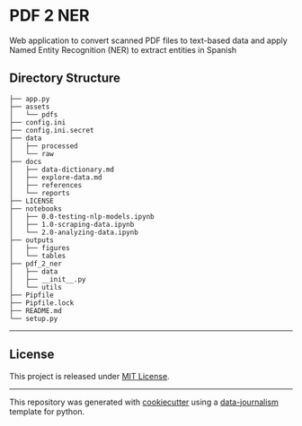 # PDF 2 NER
Web application to convert scanned PDF files to text-based data and apply Named Entity Recognition (NER) to extract entities in Spanish

## Directory Structure
```
├── app.py
├── assets
│   └── pdfs
├── config.ini
├── config.ini.secret
├── data
│   ├── processed
│   └── raw
├── docs
│   ├── data-dictionary.md
│   ├── explore-data.md
│   ├── references
│   └── reports
├── LICENSE
├── notebooks
│   ├── 0.0-testing-nlp-models.ipynb
│   ├── 1.0-scraping-data.ipynb
│   └── 2.0-analyzing-data.ipynb
├── outputs
│   ├── figures
│   └── tables
├── pdf_2_ner
│   ├── data
│   ├── __init__.py
│   └── utils
├── Pipfile
├── Pipfile.lock
├── README.md
└── setup.py
```
---

## License

This project is released under [MIT License](/LICENSE).

---

This repository was generated with [cookiecutter](https://github.com/cookiecutter/cookiecutter) using a [data-journalism](https://github.com/DataCritica/cookiecutter-data-journalism) template for python.